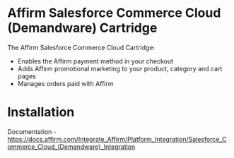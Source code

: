 Affirm Salesforce Commerce Cloud (Demandware) Cartridge
============================
The Affirm Salesforce Commerce Cloud Cartridge:
- Enables the Affirm payment method in your checkout
- Adds Affirm promotional marketing to your product, category and cart pages
- Manages orders paid with Affirm


Installation
============
Documentation - https://docs.affirm.com/Integrate_Affirm/Platform_Integration/Salesforce_Commerce_Cloud_(Demandware)_Integration






